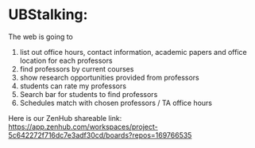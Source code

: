 # UBStalking: 
The web is going to 
1. list out office hours, contact information, academic papers and office location for each professors
2. find professors by current courses
3. show research opportunities provided from professors
4. students can rate my professors
5. Search bar for students to find professors
6. Schedules match with chosen professors / TA office hours

Here is our ZenHub shareable link: https://app.zenhub.com/workspaces/project-5c642272f716dc7e3adf30cd/boards?repos=169766535

